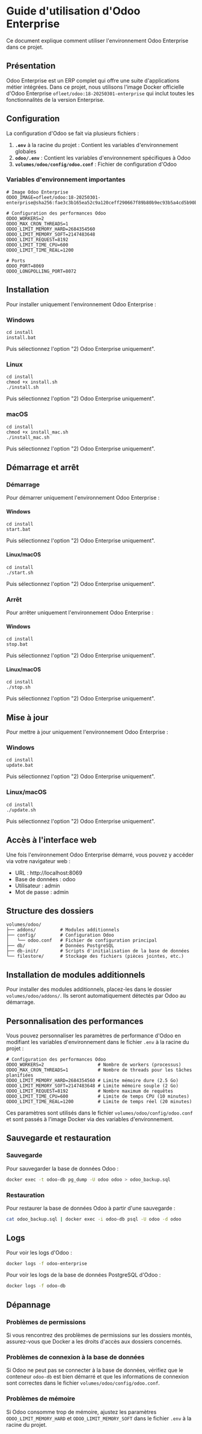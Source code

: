 # Guide d'utilisation d'Odoo Enterprise

Ce document explique comment utiliser l'environnement Odoo Enterprise dans ce projet.

## Présentation

Odoo Enterprise est un ERP complet qui offre une suite d'applications métier intégrées. Dans ce projet, nous utilisons l'image Docker officielle d'Odoo Enterprise `ofleet/odoo:18-20250301-enterprise` qui inclut toutes les fonctionnalités de la version Enterprise.

## Configuration

La configuration d'Odoo se fait via plusieurs fichiers :

1. **`.env`** à la racine du projet : Contient les variables d'environnement globales
2. **`odoo/.env`** : Contient les variables d'environnement spécifiques à Odoo
3. **`volumes/odoo/config/odoo.conf`** : Fichier de configuration d'Odoo

### Variables d'environnement importantes

```
# Image Odoo Enterprise
ODOO_IMAGE=ofleet/odoo:18-20250301-enterprise@sha256:fae3c3b165ea52c9a120ceff290667f89b80b9ec93b5a4cd5b90b79cecbecad4

# Configuration des performances Odoo
ODOO_WORKERS=2
ODOO_MAX_CRON_THREADS=1
ODOO_LIMIT_MEMORY_HARD=2684354560
ODOO_LIMIT_MEMORY_SOFT=2147483648
ODOO_LIMIT_REQUEST=8192
ODOO_LIMIT_TIME_CPU=600
ODOO_LIMIT_TIME_REAL=1200

# Ports
ODOO_PORT=8069
ODOO_LONGPOLLING_PORT=8072
```

## Installation

Pour installer uniquement l'environnement Odoo Enterprise :

### Windows

```
cd install
install.bat
```

Puis sélectionnez l'option "2) Odoo Enterprise uniquement".

### Linux

```
cd install
chmod +x install.sh
./install.sh
```

Puis sélectionnez l'option "2) Odoo Enterprise uniquement".

### macOS

```
cd install
chmod +x install_mac.sh
./install_mac.sh
```

Puis sélectionnez l'option "2) Odoo Enterprise uniquement".

## Démarrage et arrêt

### Démarrage

Pour démarrer uniquement l'environnement Odoo Enterprise :

#### Windows

```
cd install
start.bat
```

Puis sélectionnez l'option "2) Odoo Enterprise uniquement".

#### Linux/macOS

```
cd install
./start.sh
```

Puis sélectionnez l'option "2) Odoo Enterprise uniquement".

### Arrêt

Pour arrêter uniquement l'environnement Odoo Enterprise :

#### Windows

```
cd install
stop.bat
```

Puis sélectionnez l'option "2) Odoo Enterprise uniquement".

#### Linux/macOS

```
cd install
./stop.sh
```

Puis sélectionnez l'option "2) Odoo Enterprise uniquement".

## Mise à jour

Pour mettre à jour uniquement l'environnement Odoo Enterprise :

### Windows

```
cd install
update.bat
```

Puis sélectionnez l'option "2) Odoo Enterprise uniquement".

### Linux/macOS

```
cd install
./update.sh
```

Puis sélectionnez l'option "2) Odoo Enterprise uniquement".

## Accès à l'interface web

Une fois l'environnement Odoo Enterprise démarré, vous pouvez y accéder via votre navigateur web :

- URL : http://localhost:8069
- Base de données : odoo
- Utilisateur : admin
- Mot de passe : admin

## Structure des dossiers

```
volumes/odoo/
├── addons/         # Modules additionnels
├── config/         # Configuration Odoo
│   └── odoo.conf   # Fichier de configuration principal
├── db/             # Données PostgreSQL
├── db-init/        # Scripts d'initialisation de la base de données
└── filestore/      # Stockage des fichiers (pièces jointes, etc.)
```

## Installation de modules additionnels

Pour installer des modules additionnels, placez-les dans le dossier `volumes/odoo/addons/`. Ils seront automatiquement détectés par Odoo au démarrage.

## Personnalisation des performances

Vous pouvez personnaliser les paramètres de performance d'Odoo en modifiant les variables d'environnement dans le fichier `.env` à la racine du projet :

```
# Configuration des performances Odoo
ODOO_WORKERS=2                    # Nombre de workers (processus)
ODOO_MAX_CRON_THREADS=1           # Nombre de threads pour les tâches planifiées
ODOO_LIMIT_MEMORY_HARD=2684354560 # Limite mémoire dure (2.5 Go)
ODOO_LIMIT_MEMORY_SOFT=2147483648 # Limite mémoire souple (2 Go)
ODOO_LIMIT_REQUEST=8192           # Nombre maximum de requêtes
ODOO_LIMIT_TIME_CPU=600           # Limite de temps CPU (10 minutes)
ODOO_LIMIT_TIME_REAL=1200         # Limite de temps réel (20 minutes)
```

Ces paramètres sont utilisés dans le fichier `volumes/odoo/config/odoo.conf` et sont passés à l'image Docker via des variables d'environnement.

## Sauvegarde et restauration

### Sauvegarde

Pour sauvegarder la base de données Odoo :

```bash
docker exec -t odoo-db pg_dump -U odoo odoo > odoo_backup.sql
```

### Restauration

Pour restaurer la base de données Odoo à partir d'une sauvegarde :

```bash
cat odoo_backup.sql | docker exec -i odoo-db psql -U odoo -d odoo
```

## Logs

Pour voir les logs d'Odoo :

```bash
docker logs -f odoo-enterprise
```

Pour voir les logs de la base de données PostgreSQL d'Odoo :

```bash
docker logs -f odoo-db
```

## Dépannage

### Problèmes de permissions

Si vous rencontrez des problèmes de permissions sur les dossiers montés, assurez-vous que Docker a les droits d'accès aux dossiers concernés.

### Problèmes de connexion à la base de données

Si Odoo ne peut pas se connecter à la base de données, vérifiez que le conteneur `odoo-db` est bien démarré et que les informations de connexion sont correctes dans le fichier `volumes/odoo/config/odoo.conf`.

### Problèmes de mémoire

Si Odoo consomme trop de mémoire, ajustez les paramètres `ODOO_LIMIT_MEMORY_HARD` et `ODOO_LIMIT_MEMORY_SOFT` dans le fichier `.env` à la racine du projet.
